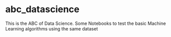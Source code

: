 # abc_datascience
This is the ABC of Data Science. Some Notebooks to test the basic Machine Learning algorithms using the same dataset
